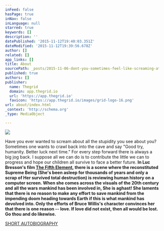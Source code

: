 ```yaml
---
inFeed: false
hasPage: true
inNav: false
inLanguage: null
starred: true
keywords: []
description: ''
datePublished: '2015-11-12T19:40:03.351Z'
dateModified: '2015-11-12T19:39:56.678Z'
author: []
related: []
app_links: []
title: About
sourcePath: _posts/2015-11-06-dont-you-sometimes-feel-like-screaming-at-the-stupidity-and.md
published: true
authors: []
publisher:
  name: Thegrid
  domain: app.thegrid.io
  url: 'https://app.thegrid.io'
  favicon: 'https://app.thegrid.io/images/grid-logo-16.png'
url: about/index.html
_context: 'http://schema.org'
_type: MediaObject

---
```

![](https://the-grid-user-content.s3-us-west-2.amazonaws.com/0d04c614-9f1d-4529-a857-42d27c3c2e1f.jpg)

Have you ever wanted to scream about all the stupidity you see about you?  Sometimes one wants to crawl back into the cave and say "Good try, humanity. Better luck next time." For every step forward there is always a big jog back.  I suppose all we can do is to contribute the little we can to progress and hope our children all survive to face a better future. **In Luc Bresson's film [The Fifth Element][0], there is a scene where the reconstituted Supreme Being (She's been asleep for thousands of years and only a scrap of Her survived total destruction) is reviewing human history on a computer screen. When she comes across the visuals of the 20th century and all the wars mankind has been involved in, She is aghast! She laments that there is no reason to make any effort to save mankind from the impending doom heading towards Earth if this is what mankind has devolved into. Only the efforts of Bruce Willis's character convinces her that there is one reason --  love. If love did not exist, then all would be lost. Go thou and do likewise.**

[SHORT AUTOBIOGRAPHY][1]

[0]: http://www.imdb.com/title/tt0119116/
[1]: short
